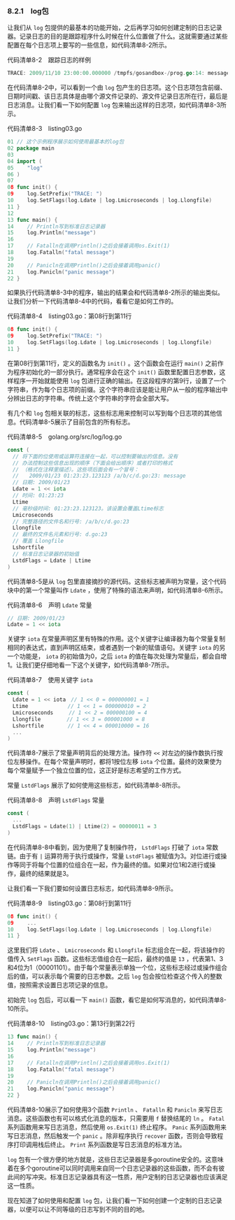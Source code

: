### 8.2.1　log包

让我们从 `log` 包提供的最基本的功能开始，之后再学习如何创建定制的日志记录器。记录日志的目的是跟踪程序什么时候在什么位置做了什么。这就需要通过某些配置在每个日志项上要写的一些信息，如代码清单8-2所示。

代码清单8-2　跟踪日志的样例

```go
TRACE: 2009/11/10 23:00:00.000000 /tmpfs/gosandbox-/prog.go:14: message
```

在代码清单8-2中，可以看到一个由 `log` 包产生的日志项。这个日志项包含前缀、日期时间戳、该日志具体是由哪个源文件记录的、源文件记录日志所在行，最后是日志消息。让我们看一下如何配置 `log` 包来输出这样的日志项，如代码清单8-3所示。

代码清单8-3　listing03.go

```go
01 // 这个示例程序展示如何使用最基本的log包
02 package main
03
04 import (
05　　 "log"
06 )
07
08 func init() {
09　　 log.SetPrefix("TRACE: ")
10　　 log.SetFlags(log.Ldate | log.Lmicroseconds | log.Llongfile)
11 }
12
13 func main() {
14　　 // Println写到标准日志记录器
15　　 log.Println("message")
16
17　　 // Fatalln在调用Println()之后会接着调用os.Exit(1)
18　　 log.Fatalln("fatal message")
19
20　　 // Panicln在调用Println()之后会接着调用panic()
21　　 log.Panicln("panic message")
22 }
```

如果执行代码清单8-3中的程序，输出的结果会和代码清单8-2所示的输出类似。让我们分析一下代码清单8-4中的代码，看看它是如何工作的。

代码清单8-4　listing03.go：第08行到第11行

```go
08 func init() {
09　　 log.SetPrefix("TRACE: ")
10　　 log.SetFlags(log.Ldate | log.Lmicroseconds | log.Llongfile)
11 }
```

在第08行到第11行，定义的函数名为 `init()` 。这个函数会在运行 `main()` 之前作为程序初始化的一部分执行。通常程序会在这个 `init()` 函数里配置日志参数，这样程序一开始就能使用 `log` 包进行正确的输出。在这段程序的第9行，设置了一个字符串，作为每个日志项的前缀。这个字符串应该是能让用户从一般的程序输出中分辨出日志的字符串。传统上这个字符串的字符会全部大写。

有几个和 `log` 包相关联的标志，这些标志用来控制可以写到每个日志项的其他信息。代码清单8-5展示了目前包含的所有标志。

代码清单8-5　golang.org/src/log/log.go

```go
const (
　// 将下面的位使用或运算符连接在一起，可以控制要输出的信息。没有
　// 办法控制这些信息出现的顺序（下面会给出顺序）或者打印的格式
　// （格式在注释里描述）。这些项后面会有一个冒号：
　//　　2009/01/23 01:23:23.123123 /a/b/c/d.go:23: message
　// 日期: 2009/01/23
　Ldate = 1 << iota
　// 时间: 01:23:23
　Ltime
　// 毫秒级时间: 01:23:23.123123。该设置会覆盖Ltime标志
　Lmicroseconds
　// 完整路径的文件名和行号: /a/b/c/d.go:23
　Llongfile
　// 最终的文件名元素和行号: d.go:23
　// 覆盖 Llongfile
　Lshortfile
　// 标准日志记录器的初始值
　LstdFlags = Ldate | Ltime
)
```

代码清单8-5是从 `log` 包里直接摘抄的源代码。这些标志被声明为常量，这个代码块中的第一个常量叫作 `Ldate` ，使用了特殊的语法来声明，如代码清单8-6所示。

代码清单8-6　声明 `Ldate` 常量

```go
// 日期: 2009/01/23
Ldate = 1 << iota
```

关键字 `iota` 在常量声明区里有特殊的作用。这个关键字让编译器为每个常量复制相同的表达式，直到声明区结束，或者遇到一个新的赋值语句。关键字 `iota` 的另一个功能是， `iota` 的初始值为0，之后 `iota` 的值在每次处理为常量后，都会自增1。让我们更仔细地看一下这个关键字，如代码清单8-7所示。

代码清单8-7　使用关键字 `iota`

```go
const (
　Ldate = 1 << iota　// 1 << 0 = 000000001 = 1
　Ltime　　　　　　　 // 1 << 1 = 000000010 = 2
　Lmicroseconds　　　// 1 << 2 = 000000100 = 4
　Llongfile　　　　　// 1 << 3 = 000001000 = 8
　Lshortfile　　　　 // 1 << 4 = 000010000 = 16
　...
)
```

代码清单8-7展示了常量声明背后的处理方法。操作符 `<<` 对左边的操作数执行按位左移操作。在每个常量声明时，都将1按位左移 `iota` 个位置。最终的效果使为每个常量赋予一个独立位置的位，这正好是标志希望的工作方式。

常量 `LstdFlags` 展示了如何使用这些标志，如代码清单8-8所示。

代码清单8-8　声明 `LstdFlags` 常量

```go
const (
　...
　LstdFlags = Ldate(1) | Ltime(2) = 00000011 = 3
)
```

在代码清单8-8中看到，因为使用了复制操作符， `LstdFlags` 打破了 `iota` 常数链。由于有 `|` 运算符用于执行或操作，常量 `LstdFlags` 被赋值为3。对位进行或操作等同于将每个位置的位组合在一起，作为最终的值。如果对位1和2进行或操作，最终的结果就是3。

让我们看一下我们要如何设置日志标志，如代码清单8-9所示。

代码清单8-9　listing03.go：第08行到第11行

```go
08 func init() {
09　　 ...
10　　 log.SetFlags(log.Ldate | log.Lmicroseconds | log.Llongfile)
11 }
```

这里我们将 `Ldate` 、 `Lmicroseconds` 和 `Llongfile` 标志组合在一起，将该操作的值传入 `SetFlags` 函数。这些标志值组合在一起后，最终的值是 `13` ，代表第1、3和4位为1（00001101）。由于每个常量表示单独一个位，这些标志经过或操作组合后的值，可以表示每个需要的日志参数。之后 `log` 包会按位检查这个传入的整数值，按照需求设置日志项记录的信息。

初始完 `log` 包后，可以看一下 `main()` 函数，看它是如何写消息的，如代码清单8-10所示。

代码清单8-10　listing03.go：第13行到第22行

```go
13 func main() {
14　　 // Println写到标准日志记录器
15　　 log.Println("message")
16
17　　 // Fatalln在调用Println()之后会接着调用os.Exit(1)
18　　 log.Fatalln("fatal message")
19
20　　 // Panicln在调用Println()之后会接着调用panic()
21　　 log.Panicln("panic message")
22 }
```

代码清单8-10展示了如何使用3个函数 `Println` 、 `Fatalln` 和 `Panicln` 来写日志消息。这些函数也有可以格式化消息的版本，只需要用 `f` 替换结尾的 `ln` 。 `Fatal` 系列函数用来写日志消息，然后使用 `os.Exit(1)` 终止程序。 `Panic` 系列函数用来写日志消息，然后触发一个 `panic` 。除非程序执行 `recover` 函数，否则会导致程序打印调用栈后终止。 `Print` 系列函数是写日志消息的标准方法。

`log` 包有一个很方便的地方就是，这些日志记录器是多goroutine安全的。这意味着在多个goroutine可以同时调用来自同一个日志记录器的这些函数，而不会有彼此间的写冲突。标准日志记录器具有这一性质，用户定制的日志记录器也应该满足这一性质。

现在知道了如何使用和配置 `log` 包，让我们看一下如何创建一个定制的日志记录器，以便可以让不同等级的日志写到不同的目的地。

